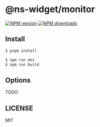 # @ns-widget/monitor

[![NPM version](https://img.shields.io/npm/v/@ns-widget/monitor.svg?style=flat)](https://npmjs.com/package/@ns-widget/monitor)
[![NPM downloads](http://img.shields.io/npm/dm/@ns-widget/monitor.svg?style=flat)](https://npmjs.com/package/@ns-widget/monitor)

## Install

```bash
$ pnpm install
```

```bash
$ npm run dev
$ npm run build
```

## Options

TODO

## LICENSE

MIT
